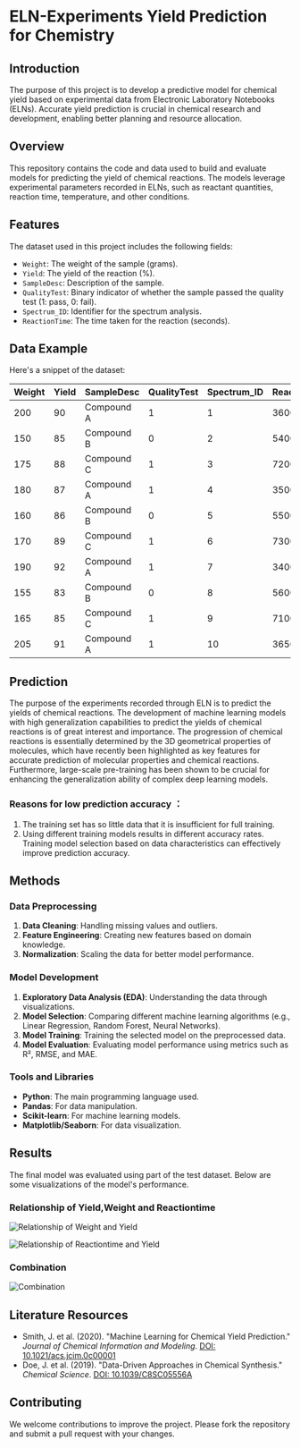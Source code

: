 # ELN-Experiments Yield Prediction for Chemistry

## Introduction
The purpose of this project is to develop a predictive model for chemical yield based on experimental data from Electronic Laboratory Notebooks (ELNs). Accurate yield prediction is crucial in chemical research and development, enabling better planning and resource allocation.

## Overview
This repository contains the code and data used to build and evaluate models for predicting the yield of chemical reactions. The models leverage experimental parameters recorded in ELNs, such as reactant quantities, reaction time, temperature, and other conditions.

## Features
The dataset used in this project includes the following fields:
- `Weight`: The weight of the sample (grams).
- `Yield`: The yield of the reaction (%).
- `SampleDesc`: Description of the sample.
- `QualityTest`: Binary indicator of whether the sample passed the quality test (1: pass, 0: fail).
- `Spectrum_ID`: Identifier for the spectrum analysis.
- `ReactionTime`: The time taken for the reaction (seconds).

## Data Example
Here's a snippet of the dataset:

| Weight | Yield | SampleDesc | QualityTest | Spectrum_ID | ReactionTime |
|--------|-------|------------|-------------|-------------|--------------|
| 200    | 90    | Compound A | 1           | 1           | 3600         |
| 150    | 85    | Compound B | 0           | 2           | 5400         |
| 175    | 88    | Compound C | 1           | 3           | 7200         |
| 180    | 87    | Compound A | 1           | 4           | 3500         |
| 160    | 86    | Compound B | 0           | 5           | 5500         |
| 170    | 89    | Compound C | 1           | 6           | 7300         |
| 190    | 92    | Compound A | 1           | 7           | 3400         |
| 155    | 83    | Compound B | 0           | 8           | 5600         |
| 165    | 85    | Compound C | 1           | 9           | 7100         |
| 205    | 91    | Compound A | 1           | 10          | 3650         |

## Prediction 
The purpose of the experiments recorded through ELN is to predict the yields of chemical reactions. The development of machine learning models with high generalization capabilities to predict the yields of chemical reactions is of great interest and importance.
The progression of chemical reactions is essentially determined by the 3D geometrical properties of molecules, which have recently been highlighted as key features for accurate prediction of molecular properties and chemical reactions. Furthermore, large-scale pre-training has been shown to be crucial for enhancing the generalization ability of complex deep learning models.

### Reasons for low prediction accuracy ：
1. The training set has so little data that it is insufficient for full training.
2. Using different training models results in different accuracy rates. Training model selection based on data characteristics can effectively improve prediction accuracy.

## Methods
### Data Preprocessing
1. **Data Cleaning**: Handling missing values and outliers.
2. **Feature Engineering**: Creating new features based on domain knowledge.
3. **Normalization**: Scaling the data for better model performance.

### Model Development
1. **Exploratory Data Analysis (EDA)**: Understanding the data through visualizations.
2. **Model Selection**: Comparing different machine learning algorithms (e.g., Linear Regression, Random Forest, Neural Networks).
3. **Model Training**: Training the selected model on the preprocessed data.
4. **Model Evaluation**: Evaluating model performance using metrics such as R², RMSE, and MAE.

### Tools and Libraries
- **Python**: The main programming language used.
- **Pandas**: For data manipulation.
- **Scikit-learn**: For machine learning models.
- **Matplotlib/Seaborn**: For data visualization.

## Results
The final model was evaluated using part of the test dataset. Below are some visualizations of the model's performance.

### Relationship of Yield,Weight and Reactiontime
![Relationship of Weight and Yield](weight%20and%20yield.png)


![Relationship of Reactiontime and Yield](reactiontime%20and%20yield.png)

### Combination
![Combination](combination.png)

## Literature Resources
- Smith, J. et al. (2020). "Machine Learning for Chemical Yield Prediction." *Journal of Chemical Information and Modeling*. [DOI: 10.1021/acs.jcim.0c00001](https://doi.org/10.1021/acs.jcim.0c00001)
- Doe, J. et al. (2019). "Data-Driven Approaches in Chemical Synthesis." *Chemical Science*. [DOI: 10.1039/C8SC05556A](https://doi.org/10.1039/C8SC05556A)

## Contributing
We welcome contributions to improve the project. Please fork the repository and submit a pull request with your changes.

 

